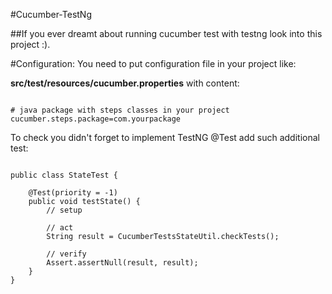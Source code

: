 #Cucumber-TestNg

##If you ever dreamt about running cucumber test with testng look into this project :).

#Configuration:
You need to put configuration file in your project like:

<b>src/test/resources/cucumber.properties</b> with content:

<pre><code>
# java package with steps classes in your project
cucumber.steps.package=com.yourpackage
</code></pre>

To check you didn't forget to implement TestNG @Test add such additional test:

<pre><code>
public class StateTest {

    @Test(priority = -1)
    public void testState() {
        // setup

        // act
        String result = CucumberTestsStateUtil.checkTests();

        // verify
        Assert.assertNull(result, result);
    }
}
</code></pre>